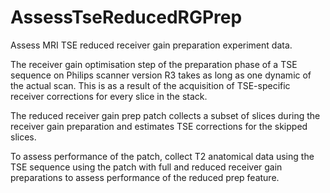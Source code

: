 AssessTseReducedRGPrep
======================

Assess MRI TSE reduced receiver gain preparation experiment data.

The receiver gain optimisation step of the preparation phase of a TSE sequence on Philips scanner version R3 takes as long as one dynamic of the actual scan. 
This is as a result of the acquisition of TSE-specific receiver corrections for every slice in the stack.

The reduced receiver gain prep patch collects a subset of slices during the receiver gain preparation and estimates TSE corrections for the skipped slices.

To assess performance of the patch, collect T2 anatomical data using the TSE sequence using the patch with full and reduced receiver gain preparations to assess performance of the reduced prep feature.
